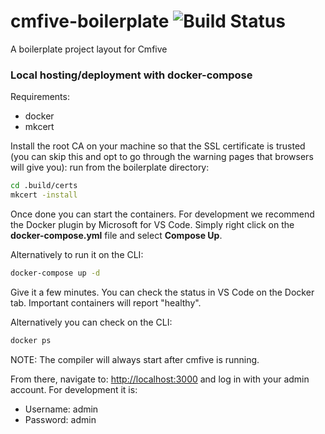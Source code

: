 # cmfive-boilerplate ![Build Status](https://travis-ci.org/adam-buckley/cmfive-boilerplate.svg?branch=master)
A boilerplate project layout for Cmfive

### Local hosting/deployment with docker-compose
Requirements:
- docker
- mkcert

Install the root CA on your machine so that the SSL certificate is trusted (you can skip this and opt to go through the warning pages that browsers will give you):
run from the boilerplate directory:

```bash
cd .build/certs
mkcert -install
```

Once done you can start the containers. For development we recommend the Docker plugin by Microsoft for VS Code. Simply right click on the **docker-compose.yml** file and select **Compose Up**.

Alternatively to run it on the CLI:

```bash
docker-compose up -d
```

Give it a few minutes. You can check the status in VS Code on the Docker tab. Important containers will report "healthy". 


Alternatively you can check on the CLI:
```bash
docker ps
```

NOTE: The compiler will always start after cmfive is running.

From there, navigate to: [http://localhost:3000](http://localhost:3000) and log in with your admin account. For development it is:

- Username: admin
- Password: admin
  